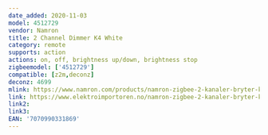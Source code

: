 ```yaml
---
date_added: 2020-11-03
model: 4512729
vendor: Namron
title: 2 Channel Dimmer K4 White
category: remote
supports: action
actions: on, off, brightness up/down, brightness stop
zigbeemodel: ['4512729']
compatible: [z2m,deconz]
deconz: 4699
mlink: https://www.namron.com/products/namron-zigbee-2-kanaler-bryter-k4-545/
link: https://www.elektroimportoren.no/namron-zigbee-2-kanaler-bryter-k4/4512729/Product.html
link2: 
link3: 
EAN: '7070990331869'
---
```

